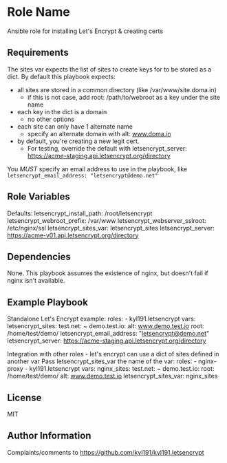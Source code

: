 Role Name
=========

Ansible role for installing Let's Encrypt & creating certs

Requirements
------------

The sites var expects the list of sites to create keys for to be stored as a dict.
By default this playbook expects:
- all sites are stored in a common directory (like /var/www/site.doma.in)
  - if this is not case, add root: /path/to/webroot as a key under the site name
- each key in the dict is a domain
  - no other options
- each site can only have 1 alternate name
  - specify an alternate domain with alt: www.doma.in
- by default, you're creating a new legit cert.
  - For testing, override the default with letsencrypt_server: https://acme-staging.api.letsencrypt.org/directory

You *MUST* specify an email address to use in the playbook, like `letsencrypt_email_address: "letsencrypt@demo.net"`

Role Variables
--------------
Defaults:
letsencrypt_install_path: /root/letsencrypt
letsencrypt_webroot_prefix: /var/www
letsencrypt_webserver_sslroot: /etc/nginx/ssl
letsencrypt_sites_var: letsencrypt_sites
letsencrypt_server: https://acme-v01.api.letsencrypt.org/directory

Dependencies
------------

None. This playbook assumes the existence of nginx, but doesn't fail if nginx isn't available.

Example Playbook
----------------

Standalone Let's Encrypt example:
  roles:
    - kyl191.letsencrypt
  vars:
    letsencrypt_sites:
      test.net: ~
      demo.test.io:
        alt: www.demo.test.io
        root: /home/test/demo/
    letsencrypt_email_address: "letsencrypt@demo.net"
    letsencrypt_server: https://acme-staging.api.letsencrypt.org/directory

Integration with other roles - let's encrypt can use a dict of sites defined in another var
Pass letsencrypt_sites_var the name of the var:
  roles:
    - nginx-proxy
    - kyl191.letsencrypt
  vars:
    nginx_sites:
       test.net: ~
      demo.test.io:
        root: /home/test/demo/
        alt: www.demo.test.io
    letsencrypt_sites_var: nginx_sites

License
-------

MIT

Author Information
------------------

Complaints/comments to https://github.com/kyl191/kyl191.letsencrypt
